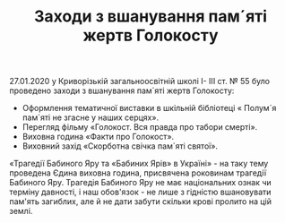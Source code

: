 ﻿---
title: Заходи з вшанування пам´яті жертв Голокосту
---

27.01.2020 у Криворізькій загальноосвітній школі І- ІІІ ст. № 55 було проведено заходи з вшанування пам´яті жертв Голокосту:

- Оформлення тематичної виставки в шкільній бібліотеці « Полум´я пам´яті не згасне у наших серцях».
- Перегляд фільму «Голокост. Вся правда про табори смерті».
- Виховна година «Факти про Голокост».
- Виховний захід «Скорботна свічка пам´яті святої».

«Трагедії Бабиного Яру та «Бабиних Ярів» в Україні» - на таку тему проведена Єдина виховна година, присвячена роковинам трагедії Бабиного Яру. Трагедія Бабиного Яру не має національних ознак чи терміну давності, і наш обов'язок - не лише з гідністю вшановувати пам'ять загиблих, але й не дати забути скільки крові пролито на цій землі.

<slideshow />
